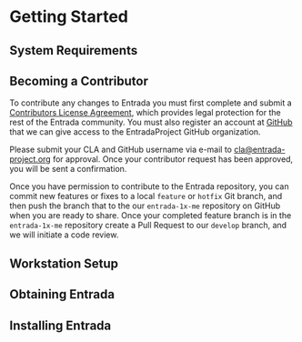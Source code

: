 # Getting Started

## System Requirements

## Becoming a Contributor

To contribute any changes to Entrada you must first complete and submit a [Contributors License Agreement](http://www.entrada-project.org/wp-content/uploads/Entrada-CLA.pdf), which provides legal protection for the rest of the Entrada community. You must also register an account at [GitHub](https://github.com) that we can give access to the EntradaProject GitHub organization.

Please submit your CLA and GitHub username via e-mail to [cla@entrada-project.org](mailto:cla@entrada-project.org) for approval. Once your contributor request has been approved, you will be sent a confirmation.

Once you have permission to contribute to the Entrada repository, you can commit new features or fixes to a local  `feature` or `hotfix` Git branch, and then push the branch that to the our `entrada-1x-me` repository on GitHub when you are ready to share. Once your completed feature branch is in the `entrada-1x-me` repository create a Pull Request to our `develop` branch, and we will initiate a code review.

## Workstation Setup

## Obtaining Entrada

## Installing Entrada
